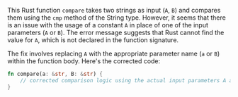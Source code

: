 This Rust function `compare` takes two strings as input (`A`, `B`) and compares them using the `cmp` method of the String type. However, it seems that there is an issue with the usage of a constant `A` in place of one of the input parameters (`A` or `B`). The error message suggests that Rust cannot find the value for `A`, which is not declared in the function signature. 

The fix involves replacing `A` with the appropriate parameter name (`a` or `B`) within the function body. Here's the corrected code:

```rust
fn compare(a: &str, B: &str) {
    // corrected comparison logic using the actual input parameters A and B
}
```
